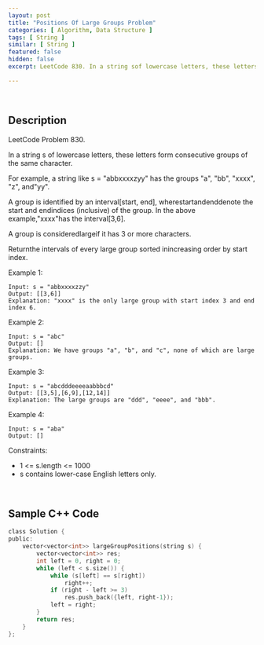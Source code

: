 ```yaml
---
layout: post
title: "Positions Of Large Groups Problem"
categories: [ Algorithm, Data Structure ]
tags: [ String ]
similar: [ String ]
featured: false
hidden: false
excerpt: LeetCode 830. In a string sof lowercase letters, these letters form consecutive groups of the same character.

---
```


<br />

## Description

LeetCode Problem 830.

In a string s of lowercase letters, these letters form consecutive groups of the same character.

For example, a string like s = "abbxxxxzyy" has the groups "a", "bb", "xxxx", "z", and"yy".

A group is identified by an interval[start, end], wherestartandenddenote the start and endindices (inclusive) of the group. In the above example,"xxxx"has the interval[3,6].

A group is consideredlargeif it has 3 or more characters.

Returnthe intervals of every large group sorted inincreasing order by start index.

Example 1:
```
Input: s = "abbxxxxzzy"
Output: [[3,6]]
Explanation: "xxxx" is the only large group with start index 3 and end index 6.
```

Example 2:
```
Input: s = "abc"
Output: []
Explanation: We have groups "a", "b", and "c", none of which are large groups.
```

Example 3:
```
Input: s = "abcdddeeeeaabbbcd"
Output: [[3,5],[6,9],[12,14]]
Explanation: The large groups are "ddd", "eeee", and "bbb".
```

Example 4:
```
Input: s = "aba"
Output: []
```

Constraints:
* 1 <= s.length <= 1000
* s contains lower-case English letters only.

<br />

## Sample C++ Code


```c
class Solution {
public:
    vector<vector<int>> largeGroupPositions(string s) {
        vector<vector<int>> res;
        int left = 0, right = 0;
        while (left < s.size()) {
            while (s[left] == s[right]) 
                right++;
            if (right - left >= 3) 
                res.push_back({left, right-1});
            left = right;
        }
        return res;
    }
};
```


